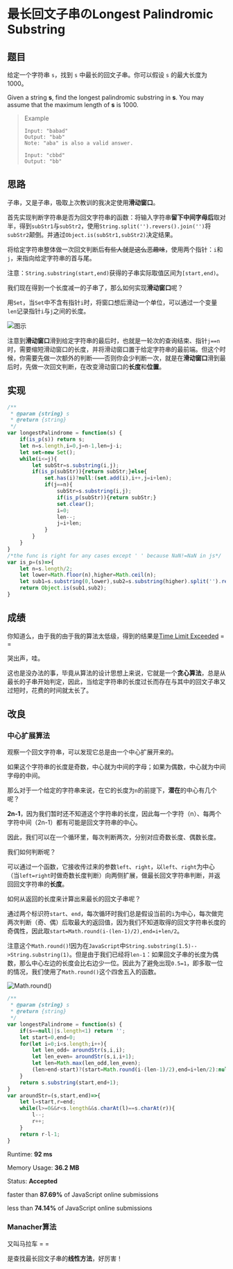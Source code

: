 # 最长回文子串のLongest Palindromic Substring

## 题目

给定一个字符串 `s`，找到 `s` 中最长的回文子串。你可以假设 `s` 的最大长度为 1000。

Given a string **s**, find the longest palindromic substring in **s**. You may assume that the maximum length of **s** is 1000.

> Example
>
> ```
> Input: "babad"
> Output: "bab"
> Note: "aba" is also a valid answer.
> 
> Input: "cbbd"
> Output: "bb"
> ```

## 思路

子串，又是子串，吸取上次教训的我决定使用**滑动窗口**。

首先实现判断字符串是否为回文字符串的函数：将输入字符串**留下中间字母后**取对半，得到`subStr1`与`subStr2`，使用`String.split('').revers().join('')`将`subStr2`颠倒。并通过`Object.is(subStr1,subStr2)`决定结果。

将给定字符串整体做一次回文判断后~~有些人就是这么恶趣味~~，使用两个指针：`i`和`j`，来指向给定字符串的首与尾。

注意：`String.substring(start,end)`获得的子串实际取值区间为`[start,end)`。

我们现在得到一个长度减一的子串了，那么如何实现**滑动窗口**呢？

用`Set`，当`Set`中不含有指针`i`时，将窗口想后滑动一个单位，可以通过一个变量`len`记录指针`i`与`j`之间的长度。

![图示](https://raw.githubusercontent.com/C1erman/Graph-bed/master/imgs/For%20LeetCode/p5-arrow.png)

注意到**滑动窗口**滑到给定字符串的最后时，也就是一轮次的查询结束、指针`j==n`时，需要缩短滑动窗口的长度，并将滑动窗口置于给定字符串的最前端。但这个时候，你需要先做一次额外的判断——否则你会少判断一次，就是在**滑动窗口**滑到最后时，先做一次回文判断，在改变滑动窗口的**长度**和**位置**。

## 实现

```javascript
/**
 * @param {string} s
 * @return {string}
 */
var longestPalindrome = function(s) {
    if(is_p(s)) return s;
    let n=s.length,i=0,j=n-1,len=j-i;
    let set=new Set();
    while(i<=j){
        let subStr=s.substring(i,j);
        if(is_p(subStr)){return subStr;}else{
            set.has(i)?null:(set.add(i),i++,j=i+len);
            if(j==n){
                subStr=s.substring(i,j);
                if(is_p(subStr)){return subStr;}
                set.clear();
                i=0;
                len--;
                j=i+len;
            }
        }
    }
}
/*the func is right for any cases except ' ' because NaN!=NaN in js*/
var is_p=(s)=>{
    let n=s.length/2;
    let lower=Math.floor(n),higher=Math.ceil(n);
    let sub1=s.substring(0,lower),sub2=s.substring(higher).split('').reverse().join('');
    return Object.is(sub1,sub2);
}
```

## 成绩

你知道么，由于我的由于我的算法太低级，得到的结果是[Time Limit Exceeded](https://leetcode.com/submissions/detail/213750986/) = =

哭出声，哇。

这也是没办法的事，毕竟从算法的设计思想上来说，它就是一个**贪心算法**，总是从最长的子串开始判定，因此，当给定字符串的长度过长而存在与其中的回文子串又过短时，花费的时间就太长了。

## 改良

### 中心扩展算法

观察一个回文字符串，可以发现它总是由一个中心扩展开来的。

如果这个字符串的长度是奇数，中心就为中间的字母；如果为偶数，中心就为中间字母的中间。

那么对于一个给定的字符串来说，在它的长度为`n`的前提下，**潜在**的中心有几个呢？

**2n-1**，因为我们暂时还不知道这个字符串的长度，因此每一个字符（n）、每两个字符中间（2n-1）都有可能是回文字符串的中心。

因此，我们可以在一个循环里，每次判断两次，分别对应奇数长度、偶数长度。

我们如何判断呢？

可以通过一个函数，它接收传过来的参数`left`、`right`，以`left`、`right`为中心（当`left=right`时做奇数长度判断）向两侧扩展，做最长回文字符串判断，并返回回文字符串的**长度**。

如何从返回的长度来计算出来最长的回文子串呢？

通过两个标识符`start`、`end`，每次循环时我们总是假设当前的`i`为中心，每次做完两次判断（奇、偶）后取最大的返回值，因为我们不知道取得的回文字符串长度的奇偶性，因此取`start=Math.round(i-(len-1)/2),end=i+len/2`。

注意这个`Math.round()`!因为在`JavaScript`中`String.substring(1.5)-->String.substring(1)`。但是由于我们已经将`len-1`：如果回文子串的长度为偶数，那么中心左边的长度会比右边少一位。因此为了避免出现`0.5=1`，即多取一位的情况，我们使用了`Math.round()`这个四舍五入的函数。

![Math.round()](https://raw.githubusercontent.com/C1erman/Graph-bed/master/imgs/For%20LeetCode/p5-another-arrow.png)

```javascript
/**
 * @param {string} s
 * @return {string}
 */
var longestPalindrome = function(s) {
    if(s==null||s.length<1) return '';
    let start=0,end=0;
    for(let i=0;i<s.length;i++){
        let len_odd= aroundStr(s,i,i);
        let len_even= aroundStr(s,i,i+1);
        let len=Math.max(len_odd,len_even);
        (len>end-start)?(start=Math.round(i-(len-1)/2),end=i+len/2):null;
    }
    return s.substring(start,end+1);
}
var aroundStr=(s,start,end)=>{
    let l=start,r=end;
    while(l>=0&&r<s.length&&s.charAt(l)==s.charAt(r)){
        l--;
        r++;
    }
    return r-l-1;
}
```

Runtime:  **92 ms**

Memory Usage:  **36.2 MB**

Status:  **Accepted**

faster than **87.69%** of JavaScript online submissions

less than **74.14%** of JavaScript online submissions

### Manacher算法

又叫马拉车 = =

是查找最长回文子串的**线性方法**，好厉害！

 